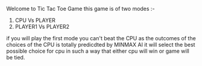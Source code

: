 Welcome to Tic Tac Toe Game this game is of two modes :-
1. CPU Vs PLAYER
2. PLAYER1 Vs PLAYER2


if you will play the first mode you can't beat the CPU as the outcomes of the choices of the CPU is totally predicdted by MINMAX AI it will select the best possible choice for cpu in such a way that either cpu will win or game will be tied.
